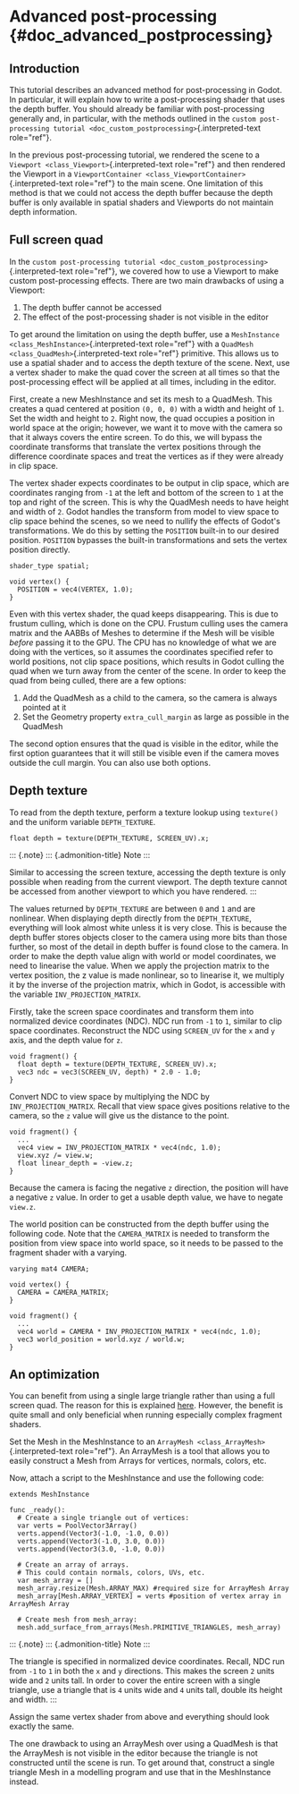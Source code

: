 Advanced post-processing {#doc_advanced_postprocessing}
========================

Introduction
------------

This tutorial describes an advanced method for post-processing in Godot.
In particular, it will explain how to write a post-processing shader
that uses the depth buffer. You should already be familiar with
post-processing generally and, in particular, with the methods outlined
in the
`custom post-processing tutorial <doc_custom_postprocessing>`{.interpreted-text
role="ref"}.

In the previous post-processing tutorial, we rendered the scene to a
`Viewport <class_Viewport>`{.interpreted-text role="ref"} and then
rendered the Viewport in a
`ViewportContainer <class_ViewportContainer>`{.interpreted-text
role="ref"} to the main scene. One limitation of this method is that we
could not access the depth buffer because the depth buffer is only
available in spatial shaders and Viewports do not maintain depth
information.

Full screen quad
----------------

In the
`custom post-processing tutorial <doc_custom_postprocessing>`{.interpreted-text
role="ref"}, we covered how to use a Viewport to make custom
post-processing effects. There are two main drawbacks of using a
Viewport:

1.  The depth buffer cannot be accessed
2.  The effect of the post-processing shader is not visible in the
    editor

To get around the limitation on using the depth buffer, use a
`MeshInstance <class_MeshInstance>`{.interpreted-text role="ref"} with a
`QuadMesh <class_QuadMesh>`{.interpreted-text role="ref"} primitive.
This allows us to use a spatial shader and to access the depth texture
of the scene. Next, use a vertex shader to make the quad cover the
screen at all times so that the post-processing effect will be applied
at all times, including in the editor.

First, create a new MeshInstance and set its mesh to a QuadMesh. This
creates a quad centered at position `(0, 0, 0)` with a width and height
of `1`. Set the width and height to `2`. Right now, the quad occupies a
position in world space at the origin; however, we want it to move with
the camera so that it always covers the entire screen. To do this, we
will bypass the coordinate transforms that translate the vertex
positions through the difference coordinate spaces and treat the
vertices as if they were already in clip space.

The vertex shader expects coordinates to be output in clip space, which
are coordinates ranging from `-1` at the left and bottom of the screen
to `1` at the top and right of the screen. This is why the QuadMesh
needs to have height and width of `2`. Godot handles the transform from
model to view space to clip space behind the scenes, so we need to
nullify the effects of Godot\'s transformations. We do this by setting
the `POSITION` built-in to our desired position. `POSITION` bypasses the
built-in transformations and sets the vertex position directly.

``` {.sourceCode .glsl}
shader_type spatial;

void vertex() {
  POSITION = vec4(VERTEX, 1.0);
}
```

Even with this vertex shader, the quad keeps disappearing. This is due
to frustum culling, which is done on the CPU. Frustum culling uses the
camera matrix and the AABBs of Meshes to determine if the Mesh will be
visible *before* passing it to the GPU. The CPU has no knowledge of what
we are doing with the vertices, so it assumes the coordinates specified
refer to world positions, not clip space positions, which results in
Godot culling the quad when we turn away from the center of the scene.
In order to keep the quad from being culled, there are a few options:

1.  Add the QuadMesh as a child to the camera, so the camera is always
    pointed at it
2.  Set the Geometry property `extra_cull_margin` as large as possible
    in the QuadMesh

The second option ensures that the quad is visible in the editor, while
the first option guarantees that it will still be visible even if the
camera moves outside the cull margin. You can also use both options.

Depth texture
-------------

To read from the depth texture, perform a texture lookup using
`texture()` and the uniform variable `DEPTH_TEXTURE`.

``` {.sourceCode .glsl}
float depth = texture(DEPTH_TEXTURE, SCREEN_UV).x;
```

::: {.note}
::: {.admonition-title}
Note
:::

Similar to accessing the screen texture, accessing the depth texture is
only possible when reading from the current viewport. The depth texture
cannot be accessed from another viewport to which you have rendered.
:::

The values returned by `DEPTH_TEXTURE` are between `0` and `1` and are
nonlinear. When displaying depth directly from the `DEPTH_TEXTURE`,
everything will look almost white unless it is very close. This is
because the depth buffer stores objects closer to the camera using more
bits than those further, so most of the detail in depth buffer is found
close to the camera. In order to make the depth value align with world
or model coordinates, we need to linearise the value. When we apply the
projection matrix to the vertex position, the z value is made nonlinear,
so to linearise it, we multiply it by the inverse of the projection
matrix, which in Godot, is accessible with the variable
`INV_PROJECTION_MATRIX`.

Firstly, take the screen space coordinates and transform them into
normalized device coordinates (NDC). NDC run from `-1` to `1`, similar
to clip space coordinates. Reconstruct the NDC using `SCREEN_UV` for the
`x` and `y` axis, and the depth value for `z`.

``` {.sourceCode .glsl}
void fragment() {
  float depth = texture(DEPTH_TEXTURE, SCREEN_UV).x;
  vec3 ndc = vec3(SCREEN_UV, depth) * 2.0 - 1.0;
}
```

Convert NDC to view space by multiplying the NDC by
`INV_PROJECTION_MATRIX`. Recall that view space gives positions relative
to the camera, so the `z` value will give us the distance to the point.

``` {.sourceCode .glsl}
void fragment() {
  ...
  vec4 view = INV_PROJECTION_MATRIX * vec4(ndc, 1.0);
  view.xyz /= view.w;
  float linear_depth = -view.z;
}
```

Because the camera is facing the negative `z` direction, the position
will have a negative `z` value. In order to get a usable depth value, we
have to negate `view.z`.

The world position can be constructed from the depth buffer using the
following code. Note that the `CAMERA_MATRIX` is needed to transform the
position from view space into world space, so it needs to be passed to
the fragment shader with a varying.

``` {.sourceCode .glsl}
varying mat4 CAMERA;

void vertex() {
  CAMERA = CAMERA_MATRIX;
}

void fragment() {
  ...
  vec4 world = CAMERA * INV_PROJECTION_MATRIX * vec4(ndc, 1.0);
  vec3 world_position = world.xyz / world.w;
}
```

An optimization
---------------

You can benefit from using a single large triangle rather than using a
full screen quad. The reason for this is explained
[here](https://michaldrobot.com/2014/04/01/gcn-execution-patterns-in-full-screen-passes).
However, the benefit is quite small and only beneficial when running
especially complex fragment shaders.

Set the Mesh in the MeshInstance to an
`ArrayMesh <class_ArrayMesh>`{.interpreted-text role="ref"}. An
ArrayMesh is a tool that allows you to easily construct a Mesh from
Arrays for vertices, normals, colors, etc.

Now, attach a script to the MeshInstance and use the following code:

    extends MeshInstance

    func _ready():
      # Create a single triangle out of vertices:
      var verts = PoolVector3Array()
      verts.append(Vector3(-1.0, -1.0, 0.0))
      verts.append(Vector3(-1.0, 3.0, 0.0))
      verts.append(Vector3(3.0, -1.0, 0.0))

      # Create an array of arrays.
      # This could contain normals, colors, UVs, etc.
      var mesh_array = []
      mesh_array.resize(Mesh.ARRAY_MAX) #required size for ArrayMesh Array
      mesh_array[Mesh.ARRAY_VERTEX] = verts #position of vertex array in ArrayMesh Array

      # Create mesh from mesh_array:
      mesh.add_surface_from_arrays(Mesh.PRIMITIVE_TRIANGLES, mesh_array)

::: {.note}
::: {.admonition-title}
Note
:::

The triangle is specified in normalized device coordinates. Recall, NDC
run from `-1` to `1` in both the `x` and `y` directions. This makes the
screen `2` units wide and `2` units tall. In order to cover the entire
screen with a single triangle, use a triangle that is `4` units wide and
`4` units tall, double its height and width.
:::

Assign the same vertex shader from above and everything should look
exactly the same.

The one drawback to using an ArrayMesh over using a QuadMesh is that the
ArrayMesh is not visible in the editor because the triangle is not
constructed until the scene is run. To get around that, construct a
single triangle Mesh in a modelling program and use that in the
MeshInstance instead.
